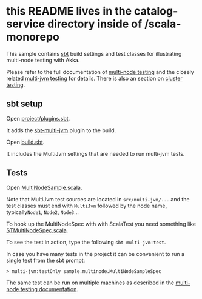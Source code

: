 # this README lives in the catalog-service directory inside of /scala-monorepo

This sample contains [sbt](http://www.scala-sbt.org/) build settings and test classes for illustrating multi-node testing with Akka.

Please refer to the full documentation of [multi-node testing](http://doc.akka.io/docs/akka/2.5/dev/multi-node-testing.html) and the closely related [multi-jvm testing](http://doc.akka.io/docs/akka/2.5/dev/multi-jvm-testing.html) for details. There is also an section on [cluster testing](http://doc.akka.io/docs/akka/2.5/scala/cluster-usage.html#How_to_Test).

## sbt setup

Open [project/plugins.sbt](project/plugins.sbt).

It adds the [sbt-multi-jvm](http://github.com/sbt/sbt-multi-jvm) plugin to the build.

Open [build.sbt](build.sbt).

It includes the MultiJvm settings that are needed to run multi-jvm tests.

## Tests

Open [MultiNodeSample.scala](src/multi-jvm/scala/sample/multinode/MultiNodeSample.scala).

Note that MultiJvm test sources are located in `src/multi-jvm/...` and the test classes must end with `MultiJvm` followed by the node name, typically`Node1`, `Node2`, `Node3`...

To hook up the MultiNodeSpec with with ScalaTest you need something like [STMultiNodeSpec.scala](src/test/scala/sample/multinode/STMultiNodeSpec.scala).

To see the test in action, type the following `sbt multi-jvm:test`.

In case you have many tests in the project it can be convenient to run a single test from the sbt prompt:

    > multi-jvm:testOnly sample.multinode.MultiNodeSampleSpec

The same test can be run on multiple machines as described in the [multi-node testing documentation](http://doc.akka.io/docs/akka/2.5/dev/multi-node-testing.html).

